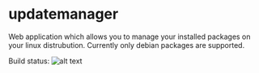 # updatemanager
Web application which allows you to manage your installed packages on your linux distrubution. Currently only debian packages are supported.

Build status:
![alt text](https://travis-ci.org/teunis90/updatemanager.svg?branch=master "Build status")
